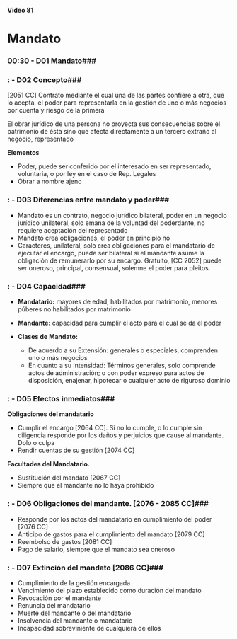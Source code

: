 **Video 81**
# Mandato #

### 00:30 - D01 Mandato###

### : - D02 Concepto###

[2051 CC] Contrato mediante el cual una de las partes confiere a otra, que lo acepta, el poder para representarla en la gestión de uno o más negocios por cuenta y riesgo de la primera

El obrar jurídico de una persona no proyecta sus consecuencias sobre el patrimonio de ésta sino que afecta directamente a un tercero extraño al negocio, representado

**Elementos**

- Poder, puede ser conferido por el interesado en ser representado, voluntaria, o por ley en el caso de Rep. Legales
- Obrar a nombre ajeno

### : - D03 Diferencias entre mandato y poder###

- Mandato es un contrato, negocio jurídico bilateral, poder en un negocio jurídico unilateral, solo emana de la voluntad del poderdante, no requiere aceptación del representado
- Mandato crea obligaciones, el poder en principio no
- Caracteres, unilateral, solo crea obligaciones para el mandatario de ejecutar el encargo, puede ser bilateral si el mandante asume la obligación de remunerarlo por su encargo. Gratuito, [CC 2052] puede ser oneroso, principal, consensual, solemne el poder para pleitos.

### : - D04 Capacidad###

- **Mandatario:** mayores de edad, habilitados por matrimonio, menores púberes no habilitados por matrimonio
- **Mandante:** capacidad para cumplir el acto para el cual se da el poder

- **Clases de Mandato:**
	- De acuerdo a su Extensión: generales o especiales, comprenden uno o más negocios
	- En cuanto a su intensidad: Términos generales, solo comprende actos de administración; o con poder expreso para actos de disposición, enajenar, hipotecar o cualquier acto de riguroso dominio

### : - D05 Efectos inmediatos###
**Obligaciones del mandatario**

- Cumplir el encargo [2064 CC]. Si no lo cumple, o lo cumple sin diligencia responde por los daños y perjuicios que cause al mandante. Dolo o culpa
- Rendir cuentas de su gestión [2074 CC]

**Facultades del Mandatario.**

- Sustitución del mandato [2067 CC]
- Siempre que el mandante no lo haya prohibido

### : - D06 Obligaciones del mandante. [2076 - 2085 CC]###

- Responde por los actos del mandatario en cumplimiento del poder [2076 CC]
- Anticipo de gastos para el cumplimiento del mandato [2079 CC]
- Reembolso de gastos [2081 CC]
- Pago de salario, siempre que el mandato sea oneroso

### : - D07 Extinción del mandato [2086 CC]###
- Cumplimiento de la gestión encargada
- Vencimiento del plazo establecido como duración del mandato
- Revocación por el mandante
- Renuncia del mandatario
- Muerte del mandante o del mandatario
- Insolvencia del mandante o mandatario
- Incapacidad sobreviniente de cualquiera de ellos